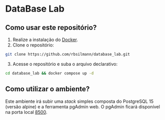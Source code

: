 # DataBase Lab

## Como usar este repositório?

1. Realize a instalação do [Docker](https://docs.docker.com/engine/install/).
2. Clone o repositório:
```bash
git clone https://github.com/rbsilmann/database_lab.git
```
3. Acesse o repositório e suba o arquivo declarativo:
```bash
cd database_lab && docker compose up -d
```

## Como utilizar o ambiente?
Este ambiente irá subir uma <i>stack</i> simples composta do PostgreSQL 15 (versão alpine) e a ferramenta pgAdmin web.
O pgAdmin ficará disponível na porta local [8500](http://localhost:8500/).
